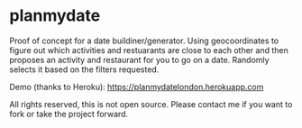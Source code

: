 # planmydate
Proof of concept for a date buildiner/generator. Using geocoordinates to figure out which activities and restuarants are close to each other and then proposes an activity and restaurant for you to go on a date. Randomly selects it based on the filters requested.

Demo (thanks to Heroku):
https://planmydatelondon.herokuapp.com

All rights reserved, this is not open source. Please contact me if you want to fork or take the project forward.
